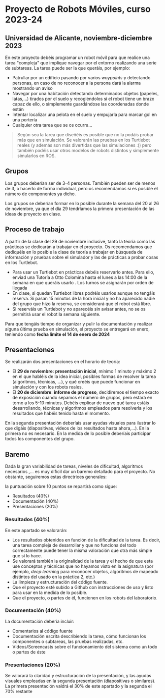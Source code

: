 # Proyecto de Robots Móviles, curso 2023-24
## Universidad de Alicante, noviembre-diciembre 2023 


En este proyecto debéis programar un robot móvil para que realice una tarea "compleja" que implique navegar por el entorno realizando una serie de subtareas. La tarea puede ser la que queráis, por ejemplo:

- Patrullar por un edificio pasando por varios *waypoints* y detectando personas, en caso de no reconocer a la persona dará la alarma mostrando un aviso
- Navegar por una habitación detectando determinados objetos (papeles, latas,...) tirados por el suelo y recogiéndolos si el robot tiene un brazo capaz de ello, o simplemente guardándose las coordenadas donde están
- Intentar localizar una pelota en el suelo y empujarla para marcar gol en una portería
- Cualquier otra tarea que se os ocurra...

> Según sea la tarea que diseñéis es posible que no la podáis probar más que en simulación. Se valorarán las pruebas en los Turtlebot reales (y además son más divertidas que las simulaciones :)) pero también podéis usar otros modelos de robots distintos y simplemente simularlos en ROS.

## Grupos

Los grupos deberían ser de 3-4 personas. También pueden ser de menos de 3, o hacerlo de forma individual, pero os recomendamos si es posible el número de componentes ya dicho.

Los grupos se deberían formar en lo posible durante la semana del 20 al 26 de noviembre, ya que el día 29 tendríamos la primera presentación de las ideas de proyecto en clase.


## Proceso de trabajo

A partir de la clase del 29 de noviembre inclusive, tanto la teoría como las prácticas se dedicarán a trabajar en el proyecto. Os recomendamos que dediquéis en lo posible la clase de teoría a trabajar en búsqueda de información y pruebas sobre el simulador y las de prácticas a probar cosas en los Turtlebot.

- Para usar un Turtlebot en prácticas debéis reservarlo antes. Para ello, enviad una Tutoría a Otto Colomina hasta el lunes a las 14:00 de la semana en que queráis usarlo . Los turnos se asignarán por orden de llegada
- En clase, si quedan Turtlebot libres podréis usarlos aunque no tengáis reserva. Si pasan 15 minutos de la hora inicial y no ha aparecido nadie del grupo que hizo la reserva, se considerará que el robot está libre.
- Si reserváis un Turtlebot y no aparecéis sin avisar antes, no se os permitirá usar el robot la semana siguiente.

Para que tengáis tiempo de organizar y pulir la documentación y realizar alguna última prueba en simulación, el proyecto se entregará en enero, teniendo como **fecha límite el 14 de enero de 2024**


## Presentaciones

Se realizarán dos presentaciones en el horario de teoría:

- El **29 de noviembre**: **presentación inicial**, mínimo 1 minuto y máximo 2 en el que habléis de la idea inicial, posibles formas de resolver la tarea (algoritmos, técnicas, ...), y qué creéis que puede funcionar en simulación y con los robots reales.
- El **20 de diciembre**: **informe de progreso**, decidiremos el tiempo exacto de exposición cuando sepamos el número de grupos, pero estará en torno a los 5-10 minutos. Debéis explicar de nuevo qué tarea estáis desarrollando, técnicas y algoritmos empleados para resolverla y los resultados que habéis tenido hasta el momento. 

En la segunda presentación deberíais usar ayudas visuales para ilustrar lo que digáis (diapositivas, videos de los resultados hasta ahora,...). En la primera no es necesario. En la medida de lo posible deberíais participar todos los componentes del grupo.


## Baremo 

Dada la gran variabilidad de tareas, niveles de dificultad, algoritmos necesarios ,... es muy difícil dar un baremo detallado para el proyecto. No obstante, seguiremos estas directrices generales:

la puntuación sobre 10 puntos se repartirá como sigue:

- Resultados (40%)
- Documentación (40%)
- Presentaciones (20%)

### Resultados (40%)


En este apartado se valorarán:

- Los resultados obtenidos en función de la dificultad de la tarea. Es decir, una tarea compleja de desarrollar y que no funciona del todo correctamente puede tener la misma valoración que otra más simple que sí lo hace.
- Se valorará también la originalidad de la tarea y el hecho de que esta use conceptos y técnicas que no hayamos visto en la asignatura (por ejemplo, *deep learning* para reconocer objetos, algoritmos de mapeado distintos del usado en la práctica 2, etc.)
- La limpieza y estructuración del código fuente.
- Que el proyecto esté subido a Github con instrucciones de uso y listo para usar en la medida de lo posible.
- Que el proyecto, o partes de él, funcionen en los robots del laboratorio.

### Documentación (40%)

La documentación debería incluir:

- Comentarios al código fuente
- Documentación escrita describiendo la tarea, cómo funcionan los componentes o subtareas, las pruebas realizadas, etc.
- Videos/Screencasts sobre el funcionamiento del sistema como un todo o partes de éste

### Presentaciones (20%)

Se valorará la claridad y estructuración de la presentación, y las ayudas visuales empleadas en la segunda presentación (diapositivas o similares). La primera presentación valdrá el 30% de este apartado y la segunda el 70% restante

